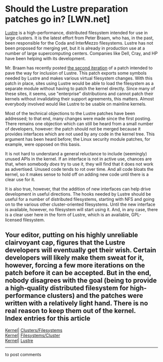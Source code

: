 # Should the Lustre preparation patches go in? [LWN.net]

[Lustre](http://www.clusterfs.com/lustre.html) is a high-performance, distributed filesystem intended for use in large clusters. It is the latest effort from Peter Braam, who has, in the past, been responsible for the Coda and InterMezzo filesystems. Lustre has not been proposed for merging yet, but it is already in production use at a number of large supercomputing centers. Companies like Dell, Cray, and HP have been helping with its development. 

Mr. Braam has recently posted [the second iteration](/Articles/88679/) of a patch intended to pave the way for inclusion of Lustre. This patch exports some symbols needed by Lustre and makes various virtual filesystem changes. With this patch in place, sites using Lustre would be able to load the filesystem as a separate module without having to patch the kernel directly. Since many of these sites, it seems, use "enterprise" distributions and cannot patch their kernels without invalidating their support agreements, this matters. Almost everybody involved would like Lustre to be usable on mainline kernels. 

Most of the technical objections to the Lustre patches have been addressed; to that end, many changes were made since the first posting. There remains one objection which can still be heard from a small number of developers, however: the patch should not be merged because it provides interfaces which are not used by any code in the kernel tree. This argument has been heard before; the Linux security module patches, for example, were opposed on this basis. 

It is not hard to understand a general reluctance to include (seemingly) unused APIs in the kernel. If an interface is not in active use, chances are that, when somebody _does_ try to use it, they will find that it does not work as advertised. Unused code tends to rot over time. And all code bloats the kernel, so it makes sense to hold off on adding new code until there is a clear use for it. 

It is also true, however, that the addition of new interfaces can help drive development in useful directions. The hooks needed by Lustre should be useful for a number of distributed filesystems, starting with NFS and going on to the various other cluster-oriented filesystems. Until the new interface is available, however, no filesystem will start using it. And, in any case, there is a clear user here in the form of Lustre, which is an available, GPL-licensed filesystem. 

Your editor, putting on his highly unreliable clairvoyant cap, figures that the Lustre developers will eventually get their wish. Certain developers will likely make them sweat for it, however, forcing a few more iterations on the patch before it can be accepted. But in the end, nobody disagrees with the goal (being to provide a high-quality distributed filesystem for high-performance clusters) and the patches were written with a relatively light hand. There is no real reason to keep them out of the kernel.  
Index entries for this article  
---  
[Kernel](/Kernel/Index)| [Clusters/Filesystems](/Kernel/Index#Clusters-Filesystems)  
[Kernel](/Kernel/Index)| [Filesystems/Cluster](/Kernel/Index#Filesystems-Cluster)  
[Kernel](/Kernel/Index)| [Lustre](/Kernel/Index#Lustre)  
  


* * *

to post comments 
